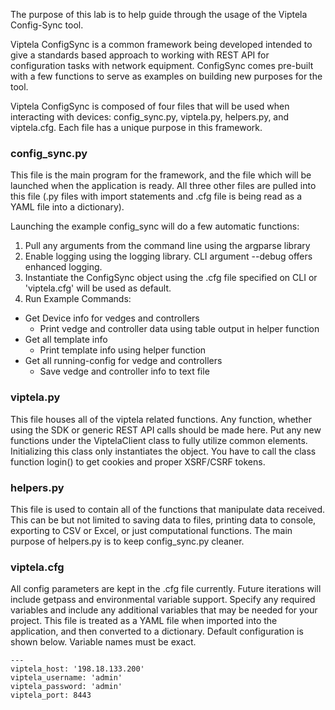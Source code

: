 The purpose of this lab is to help guide through the usage of the Viptela 
Config-Sync tool.

Viptela ConfigSync is a common framework being developed intended to give a 
standards based approach to working with REST API for configuration tasks with 
network equipment.  ConfigSync comes pre-built with a few functions to serve 
as examples on building new purposes for the tool.  

Viptela ConfigSync is composed of four files that will be used when interacting
 with devices: config_sync.py, viptela.py, helpers.py, and viptela.cfg. Each file 
has a unique purpose in this framework.

### config_sync.py
This file is the main program for the framework, and the file which will be launched
when the application is ready.  All three other files are pulled into this file (.py files with 
import statements and .cfg file is being read as a YAML file into a dictionary).

Launching the example config_sync will do a few automatic functions:
1. Pull any arguments from the command line using the argparse library
2. Enable logging using the logging library.  CLI argument --debug offers enhanced logging.
3. Instantiate the ConfigSync object using the .cfg file specified on CLI or
   'viptela.cfg' will be used as default.
4. Run Example Commands:
  * Get Device info for vedges and controllers
    * Print vedge and controller data using table output in helper function
  * Get all template info
    * Print template info using helper function
  * Get all running-config for vedge and controllers
    * Save vedge and controller info to text file
    
### viptela.py
This file houses all of the viptela related functions.  Any function, whether using 
the SDK or generic REST API calls should be made here.  Put any new functions under 
the ViptelaClient class to fully utilize common elements.  Initializing this class 
only instantiates the object.  You have to call the class function login() to get 
cookies and proper XSRF/CSRF tokens.  

### helpers.py
This file is used to contain all of the functions that manipulate data received.  This 
can be but not limited to saving data to files, printing data to console, exporting 
to CSV or Excel, or just computational functions.  The main purpose of helpers.py 
is to keep config_sync.py cleaner.

### viptela.cfg
All config parameters are kept in the .cfg file currently.  Future iterations will 
include getpass and environmental variable support.  Specify any required variables 
and include any additional variables that may be needed for your project.  This file 
is treated as a YAML file when imported into the application, and then converted to a 
dictionary.  Default configuration is shown below.  Variable names must be exact.
```
---
viptela_host: '198.18.133.200'
viptela_username: 'admin'
viptela_password: 'admin'
viptela_port: 8443
```


